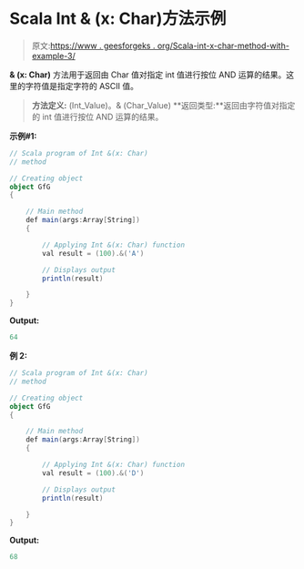 # Scala Int & (x: Char)方法示例

> 原文:[https://www . geesforgeks . org/Scala-int-x-char-method-with-example-3/](https://www.geeksforgeeks.org/scala-int-x-char-method-with-example-3/)

**& (x: Char)** 方法用于返回由 Char 值对指定 int 值进行按位 AND 运算的结果。这里的字符值是指定字符的 ASCII 值。

> **方法定义:** (Int_Value)。& (Char_Value)
> **返回类型:**返回由字符值对指定的 int 值进行按位 AND 运算的结果。

**示例#1:**

```scala
// Scala program of Int &(x: Char)
// method

// Creating object
object GfG
{ 

    // Main method
    def main(args:Array[String])
    {

        // Applying Int &(x: Char) function
        val result = (100).&('A')

        // Displays output
        println(result)

    }
} 
```

**Output:**

```scala
64

```

**例 2:**

```scala
// Scala program of Int &(x: Char)
// method

// Creating object
object GfG
{ 

    // Main method
    def main(args:Array[String])
    {

        // Applying Int &(x: Char) function
        val result = (100).&('D')

        // Displays output
        println(result)

    }
} 
```

**Output:**

```scala
68

```